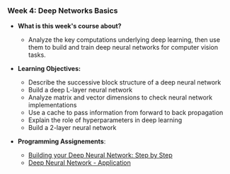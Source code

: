 ### Week 4: Deep Networks Basics

* **What is this week's course about?**
  * Analyze the key computations underlying deep learning, then use them to build and train deep neural networks for computer vision tasks.

* **Learning Objectives:**
  * Describe the successive block structure of a deep neural network
  * Build a deep L-layer neural network
  * Analyze matrix and vector dimensions to check neural network implementations
  * Use a cache to pass information from forward to back propagation
  * Explain the role of hyperparameters in deep learning
  * Build a 2-layer neural network

* **Programming Assignements**:
  * [Building your Deep Neural Network: Step by Step](https://github.com/yifang-psu/Coursera_AI_ML_Courses/blob/main/Deep_Learning/NeuralNetworks_and_DeepLearning/Week_4/Building_your_Deep_Neural_Network_Step_by_Step.ipynb)
  * [Deep Neural Network - Application](https://github.com/yifang-psu/Coursera_AI_ML_Courses/blob/main/Deep_Learning/NeuralNetworks_and_DeepLearning/Week_4/Deep%20Neural%20Network%20-%20Application.ipynb)
